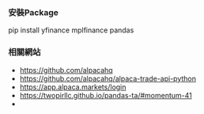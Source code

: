 ### 安裝Package 
pip install yfinance mplfinance pandas 

### 相關網站
-   https://github.com/alpacahq
-   https://github.com/alpacahq/alpaca-trade-api-python
-   https://app.alpaca.markets/login
-   https://twopirllc.github.io/pandas-ta/#momentum-41
-   
